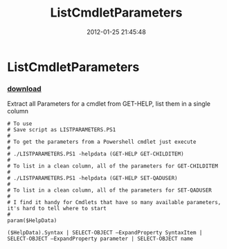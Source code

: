﻿---
pid:            3188
parent:         0
children:       
poster:         Sean Kearney
title:          ListCmdletParameters
date:           2012-01-25 21:45:48
description:    Extract all Parameters for a cmdlet from GET-HELP, list them in a single column	
format:         posh
---

# ListCmdletParameters

### [download](3188.ps1)  

Extract all Parameters for a cmdlet from GET-HELP, list them in a single column	

```posh
# To use
# Save script as LISTPARAMETERS.PS1
# 
# To get the parameters from a Powershell cmdlet just execute
# 
# ./LISTPARAMETERS.PS1 -helpdata (GET-HELP GET-CHILDITEM)
#
# To list in a clean column, all of the parameters for GET-CHILDITEM
#
# ./LISTPARAMETERS.PS1 -helpdata (GET-HELP SET-QADUSER)
#
# To list in a clean column, all of the parameters for SET-QADUSER
#
# I find it handy for Cmdlets that have so many available parameters, it's hard to tell where to start
#
param($HelpData)

($HelpData).Syntax | SELECT-OBJECT –ExpandProperty SyntaxItem | SELECT-OBJECT –ExpandProperty parameter | SELECT-OBJECT name


```
